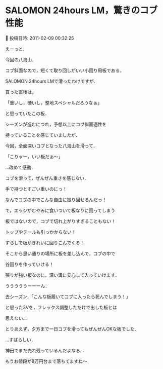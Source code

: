 # SALOMON 24hours LM，驚きのコブ性能

📅 投稿日時: 2011-02-09 00:32:25

えーっと．





今回の八海山．


コブ斜面なので，短くて取り回しがいい小回り用板である，


SALOMON 24hours LMで滑ったわけですが．





買った直後は，


「重いし，硬いし，整地スペシャルだろうなぁ」


と思っていたこの板．





シーズンが進むにつれ，予想以上にコブ斜面適性を


持っていることを感じていましたが．





今回，全面深いコブとなった八海山を滑って．


「こりゃー，いい板だぁ～」


…改めて感動．





コブを滑って，ぜんぜん重さを感じない．


手で持つとすごい重いのにっ！


なんでコブの中でこんな自由に振り回せるんだっ！





で，エッジがむやみに食いついて板なりに回ってしまう


板ではないので，コブで切れ上がりすぎることもない！


トップやテールも引っかからない！


ずらしで板がきれいに回りこんでくる！


そこから思い通りの場所に板を差し込んで，コブの中で


谷回りを作っていける！





張りが強い板なのに，深い溝に安心して入っていけます．





うううううーーーん．


去シーズン，「こんな板履いてコブに入ったら死んでしまう！」


と思った3Vを，フレックス調整しただけで出した板とは


思えない…





とりあえず，夕方まで一日コブを滑ってもぜんぜんOKな板でした．


…すばらしい．





神田でまだ売れ残っているんだよなぁ…


もうお値段が8万円台まで落ちてますね～
